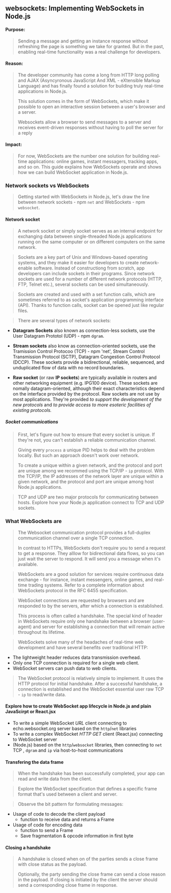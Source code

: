 ## websockets: Implementing WebSockets in Node.js
#### Purpose:
> Sending a message and getting an instance response without refreshing the page is
> something we take for granted. But in the past, enabling real-time functionality was 
> a real challenge for developers. 
>
#### Reason:
> The developer community has come a long from HTTP long polling and AJAX (Asyncyronous
> JavaScript And XML - eXtensible Markup Language) and has finally found a solution for
> building truly real-time applications in Node.js.
>
> This solution comes in the form of WebSockets, which make it possible to open an 
> interactive session between a user's browser and a server. 
>
> Websockets allow a browser to send messages to a server and receives event-driven
> responses without having to poll the server for a reply
#### Impact:
> For now, WebSockets are the number one solution for building real-time applications: 
> online games, instant messagers, tracking apps, and so on. This guide explains how
> WebSockets operate and shows how we can build WebSocket application in Node.js.

### Network sockets vs WebSockets
> Getting started with WebSockets in Node.js, let's draw the line between network 
> sockets - npm `net` and WebSockets - npm `websocket`.

#### Network socket
> A network socket or simply socket serves as an internal endpoint for exchanging data
> between single-threaded Node.js applications running on the same computer or on
> different computers on the same network.

> Sockets are a key part of Unix and Windows-based operating systems, and they make it
> easier for developers to create network-enable software. Instead of constructiong
> from scratch, app developers can include sockets in their programs. Since network 
> sockets are used for a number of different network protocols (HTTP, FTP, Telnet
> etc.), several sockets can be used simultaneously.

> Sockets are created and used with a set function calls, which are sometimes referred
> to as socket's application programming interface (API). Thanks to function calls, 
> socket can be opened just like regular files.

> There are several types of network sockets:
- **Datagram Sockets** also known as connection-less sockets, use the User Datagram
  Prototol (UDP) - npm `dgram`.
  
- **Stream sockets** also know as connection-oriented sockets, use the Tramission Control
  Protocoo (TCP) - npm 'net', Stream Control Transmission Protocol (SCTP), Datagram
  Congestion Control Protocol (DCCP). These sockets provide a bidirectional, reliable,
  sequenced, and unduplicated flow of data with no record boundaries.
  
- **Raw socket** (or raw **IP sockets**) are typically available in routers and other 
  networking equipment (e.g. IPG100 device). These sockets are nomally datagram-oriented,
  although their exact characteristics depend on the interface provided by the protocol.
  Raw sockets are not use by most applications. They're provided *to support the* 
  *development of the new protocols* and *to provide access to more esoteric facilities*
  *of existing protocols.* 

##### Socket communications
> First, let's figure out how to ensure that every socket is unique. If they're not, you 
> can't establish a reliable communication channel.
>
> Giving every `process` a unique PID helps to deal with the problem locally. But such
> an approach doesn't work over network.
>
> To create a unique within a given network, and the protocol and port are unique among
> we recommed using the TCP/IP - `ip` protocol. With the TCP/IP, the IP addresses of the
> network layer are unique within a given network, and the protocol and port are unique
> among host Node.js applications.

> TCP and UDP are two major protocols for communicating between hosts. Explore how your
> Node.js application connect to TCP and UDP sockets.

### What WebSockets are
> The Websocket communication protocol provides a full-duplex communicatiion channel
> over a single TCP connection.
>
> In contrast to HTTPs, WebSockets don't require you to send a request to get a response.
> They alllow for bidirectional data flows, so you can just wait the server to respond.
> It will send you a message when it's available.

> WebSockets are a good solution for services require continuous data exchange - for 
> instance, instant messengers, online games, and real-time trading systems. Refer to
> a complete information about WebSockets protocol in the RFC 6455 specification.

> WebSocket connections are requested by browsers and are responded to by the servers,
> after which a connection is established.
>
> This process is often called a handshake. The special kind of header in WebSockets 
> require only one handshake between a browser (user-agent) and server for establishing
> a connection that will remain active throughout its lifetime.

> WebSockets solve many of the headaches of real-time web development and have several
> benefits over traditional HTTP:
  - The lightweight header reduces data transmission overhead.
  - Only one TCP connection is required for a single web client.
  - WebSocket servers can push data to web clients.

> The WebSocket protocol is relatively simple to implement. It uses the HTTP protocol for
> initial handshake. After a successful handshake, a connection is established and the
> WebSocket essential user raw TCP - `ip` to read/write data.

#### Explore how to create WebSocket app lifecycle in Node.js and plain JavaScirpt or React.jsx
  - To write a simple WebSocket *URL* client connecting to echo.websocket.org server  based on 
    the `http`/`net` libraries
  - To write a complex WebSocket *HTTP GET* client (React.jsx) connecting to WebSocket server
  - (Node.js) based on the `http`/`websocket` libraries, then connecting to `net` TCP , `dgram`
    and `ip` via host-to-host communications

#### Transfering the data frame
> When the handshake has been successfully completed, your app can read and write data
> from the client.

> Explore the WebSocket specification that defines a specific frame format that's used
> between a client and server. 

> Observe the bit pattern for formulating messages:
  - Usage of code to decode the client payload
    - function to receive data and returns a Frame   
  - Usage of code for encoding data
    - function to send a Frame
    - Save fragmentation & opcode information in first byte
  
#### Closing a handshake
> A handshake is closed when on of the parties sends a close frame with close status
> as the payload.
>
> Optionally, the party sending the close frame can send a close reason in the payload.
> If closing is initiated by the client the server should send a corresponding close
> frame in response.

